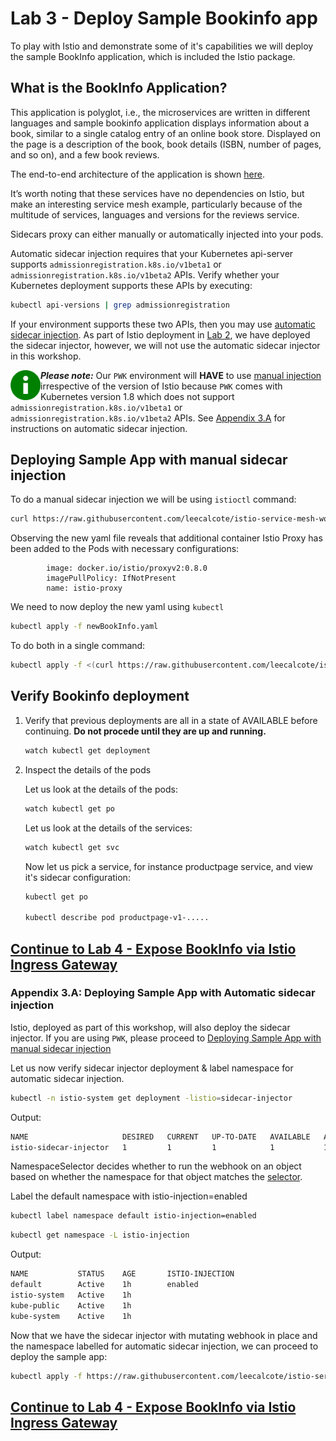 # Lab 3 - Deploy Sample Bookinfo app
To play with Istio and demonstrate some of it's capabilities we will deploy the sample BookInfo application, which is included the Istio package.

## What is the BookInfo Application?

This application is polyglot, i.e., the microservices are written in different languages and sample bookinfo application displays information about a book, similar to a single catalog entry of an online book store. Displayed on the page is a description of the book, book details (ISBN, number of pages, and so on), and a few book reviews.

The end-to-end architecture of the application is shown [here](http://calcotestudios.com/talks/slides-dockercon-18-using-istio.html#/4/1).

 It’s worth noting that these services have no dependencies on Istio, but make an interesting service mesh example, particularly because of the multitude of services, languages and versions for the reviews service.

Sidecars proxy can either manually or automatically injected into your pods.

Automatic sidecar injection requires that your Kubernetes api-server supports `admissionregistration.k8s.io/v1beta1` or `admissionregistration.k8s.io/v1beta2` APIs. Verify whether your Kubernetes deployment supports these APIs by executing:

```sh
kubectl api-versions | grep admissionregistration
```
If your environment supports these two APIs, then you may use [automatic sidecar injection](#injector). As part of Istio deployment in [Lab 2](../lab-2/README.md), we have deployed the sidecar injector, however, we will not use the automatic sidecar injector in this workshop.

<img src="../img/info.png" width="48" align="left" /> ***Please note:*** Our `PWK` environment will **HAVE** to use [manual injection](#manual) irrespective of the version of Istio because `PWK` comes with Kubernetes version 1.8 which does not support `admissionregistration.k8s.io/v1beta1` or `admissionregistration.k8s.io/v1beta2` APIs. See <a href="auto">Appendix 3.A</a> for instructions on automatic sidecar injection.

## <a name="manual"></a> Deploying Sample App with manual sidecar injection

To do a manual sidecar injection we will be using `istioctl` command:

```sh
curl https://raw.githubusercontent.com/leecalcote/istio-service-mesh-workshop/master/deployment_files/istio-0.8.0/bookinfo.yaml | istioctl kube-inject --debug -f - > newBookInfo.yaml
```

Observing the new yaml file reveals that additional container Istio Proxy has been added to the Pods with necessary configurations:

```
        image: docker.io/istio/proxyv2:0.8.0
        imagePullPolicy: IfNotPresent
        name: istio-proxy
```

We need to now deploy the new yaml using `kubectl`
```sh
kubectl apply -f newBookInfo.yaml
```

To do both in a single command:
```sh
kubectl apply -f <(curl https://raw.githubusercontent.com/leecalcote/istio-service-mesh-workshop/master/deployment_files/istio-0.8.0/bookinfo.yaml | istioctl kube-inject --debug -f -)
```

## Verify Bookinfo deployment

1. Verify that previous deployments are all in a state of AVAILABLE before continuing. **Do not procede until they are up and running.**

    ```sh
    watch kubectl get deployment
    ```

2. Inspect the details of the pods

    Let us look at the details of the pods:
    ```sh
    watch kubectl get po
    ```

    Let us look at the details of the services:
    ```sh
    watch kubectl get svc
    ```

    Now let us pick a service, for instance productpage service, and view it's sidecar configuration:
    ```sh
    kubectl get po

    kubectl describe pod productpage-v1-.....
    ```
## [Continue to Lab 4 - Expose BookInfo via Istio Ingress Gateway](../lab-4/README.md)
 
 
### <a name="auto"></a> Appendix 3.A: Deploying Sample App with Automatic sidecar injection

Istio, deployed as part of this workshop, will also deploy the sidecar injector. If you are using `PWK`, please proceed to [Deploying Sample App with manual sidecar injection](#manual)

Let us now verify sidecar injector deployment & label namespace for automatic sidecar injection.


```sh
kubectl -n istio-system get deployment -listio=sidecar-injector
```
Output:
```sh
NAME                     DESIRED   CURRENT   UP-TO-DATE   AVAILABLE   AGE
istio-sidecar-injector   1         1         1            1           1d
```

NamespaceSelector decides whether to run the webhook on an object based on whether the namespace for that object matches the [selector](https://kubernetes.io/docs/concepts/overview/working-with-objects/labels/#label-selectors).

Label the default namespace with istio-injection=enabled

```sh
kubectl label namespace default istio-injection=enabled
```

```sh
kubectl get namespace -L istio-injection
```

Output:
```sh
NAME           STATUS    AGE       ISTIO-INJECTION
default        Active    1h        enabled
istio-system   Active    1h        
kube-public    Active    1h        
kube-system    Active    1h
```

Now that we have the sidecar injector with mutating webhook in place and the namespace labelled for automatic sidecar injection, we can proceed to deploy the sample app:

```sh
kubectl apply -f https://raw.githubusercontent.com/leecalcote/istio-service-mesh-workshop/master/deployment_files/istio-0.8.0/bookinfo.yaml
```
## [Continue to Lab 4 - Expose BookInfo via Istio Ingress Gateway](../lab-4/README.md)

